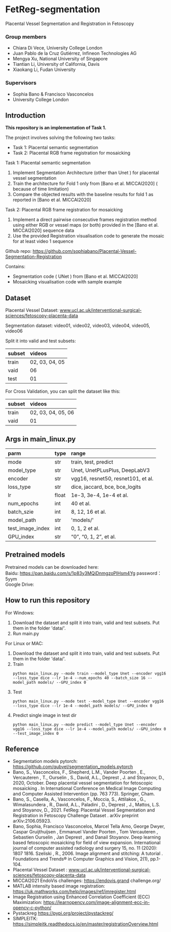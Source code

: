 # FetReg-segmentation
Placental Vessel Segmentation and Registration in Fetoscopy

### Group members

- Chiara Di Vece, University College London
- Juan Pablo de la Cruz Gutiérrez, Infineon Technologies AG
- Mengya Xu, National University of Singapore
- Tiantian Li, University of California, Davis
- Xiaokang Li, Fudan University

### Supervisors
- Sophia Bano & Francisco Vasconcelos
- University College London

## Introduction

**This repository is an implementation of Task 1.**

The project involves solving the following two tasks:
- Task 1: Placental semantic segmentation
- Task 2: Placental RGB frame registration for mosaicking

Task 1:
Placental semantic segmentation
1. Implement Segmentation Architecture (other than Unet ) for placental vessel segmentation
2. Train the architecture for Fold 1 only from [Bano et al. MICCAI2020] ( because of time limitation)
3. Compare the objected results with the baseline results for fold 1 as reported in [Bano et al. MICCAI2020]

Task 2:
Placental RGB frame registration for mosaicking
1. Implement a direct pairwise consecutive frames registration method using either RGB or vessel maps (or
both) provided in the [Bano et al. MICCAI2020] sequence data
2. Use the provided Registration visualisation code to generate the mosaic for at least video 1 sequence

Github
repo: https://github.com/sophiabano/Placental-Vessel-Segmentation-Registration

Contains:
- Segmentation code ( UNet ) from [Bano et al. MICCAI2020]
- Mosaicking visualisation code with sample example

## Dataset
Placental Vessel Dataset: www.ucl.ac.uk/interventional-surgical-sciences/fetoscopy-placenta-data

Segmentation dataset: video01, video02, video03, video04, video05, video06

Split it into valid and test subsets:

| subset | videos |
| :--- | :--- |
| train | 02, 03, 04, 05 |
| vaid | 06 | 
| test | 01 |

For Cross Validation, you can split the dataset like this:

| subset | videos |
| :--- | :--- |
| train | 02, 03, 04, 05, 06 |
| vaid | 01 | 

## Args in main_linux.py

| parm | type | range |
| :--- | :--- | :----- |
| mode | str | train, test, predict |
| model_type | str | Unet, UnetPLusPlus, DeepLabV3 |
| encoder |str | vgg16, resnet50, resnet101, et al. |
| loss_type |str | dice, jaccard, bce, bce_logits |
| lr | float | 1e-3, 3e-4, 1e-4 et al. |
| num_epochs | int | 40 et al. |
| batch_szie | int | 8, 12, 16 et al. |
| model_path | str | 'models/' |
| test_image_index | int | 0, 1, 2 et al.|
| GPU_index | str | “0”, “0, 1, 2”, et al.|

## Pretrained models

Pretrained models can be downloaded here:  
Baidu: https://pan.baidu.com/s/1p83y3MQiDnmgzoPIHsm4Yg password：5yym  
Google Drive:

## How to run this repository

For Windows:
1. Download the dataset and split it into train, valid and test subsets. Put them in the folder 'data/'.
2. Run main.py

For Linux or MAC:
1. Download the dataset and split it into train, valid and test subsets. Put them in the folder 'data/'.
2. Train
   ```shell script
   python main_linux.py --mode train --model_type Unet --encoder vgg16 --loss_type dice --lr 1e-4 --num_epochs 40 --batch_size 16 --model_path models/ --GPU_index 0
   ```
3. Test
   ```shell script
   python main_linux.py --mode test --model_type Unet --encoder vgg16 --loss_type dice --lr 1e-4 --model_path models/ --GPU_index 0
   ```
4. Predict single image in test dir
   ```shell script
   python main_linux.py --mode predict --model_type Unet --encoder vgg16 --loss_type dice --lr 1e-4 --model_path models/ --GPU_index 0 --test_image_index 0
   ```

## Reference
- Segmentation models pytorch: https://github.com/qubvel/segmentation_models.pytorch
- Bano, S., Vasconcelos, F., Shepherd, L.M., Vander Poorten , E., Vercauteren , T., Ourselin , S., David, A.L., Deprest , J. and Stoyanov,
D., 2020, October. Deep placental vessel segmentation for fetoscopic mosaicking . In International Conference on Medical Image
Computing and Computer Assisted Intervention (pp. 763 773). Springer, Cham.
- Bano, S., Casella, A., Vasconcelos, F., Moccia, S., Attilakos , G., Wimalasundera , R., David, A.L., Paladini , D., Deprest , J., Mattos,
L.S. and Stoyanov, D., 2021. FetReg: Placental Vessel Segmentation and Registration in Fetoscopy Challenge Dataset . arXiv
preprint arXiv:2106.05923.
- Bano, Sophia, Francisco Vasconcelos, Marcel Tella Amo, George Dwyer, Caspar Gruijthuijsen , Emmanuel Vander Poorten , Tom
Vercauteren , Sebastien Ourselin , Jan Deprest , and Danail Stoyanov. Deep learning based fetoscopic mosaicking for field of view
expansion. International journal of computer assisted radiology and surgery 15, no. 11 (2020): 1807 1816.
Szeliski , R., 2006. Image alignment and stitching: A tutorial . Foundations and Trends® in Computer Graphics and Vision, 2(1), pp.1-104.
- Placental Vessel Dataset : www.ucl.ac.uk/interventional-surgical-sciences/fetoscopy-placenta-data
- MICCAI2021 EndoVis challenges: https://endovis.grand challenge.org/
- MATLAB intensity based image registration: https://uk.mathworks.com/help/images/ref/imregister.html
- Image Registration using Enhanced Correlation Coefficient (ECC) Maximization: https://learnopencv.com/image-alignment-ecc-in-opencv-c-python/
- Pystackreg https://pypi.org/project/pystackreg/
- SIMPLEITK: https://simpleitk.readthedocs.io/en/master/registrationOverview.html

